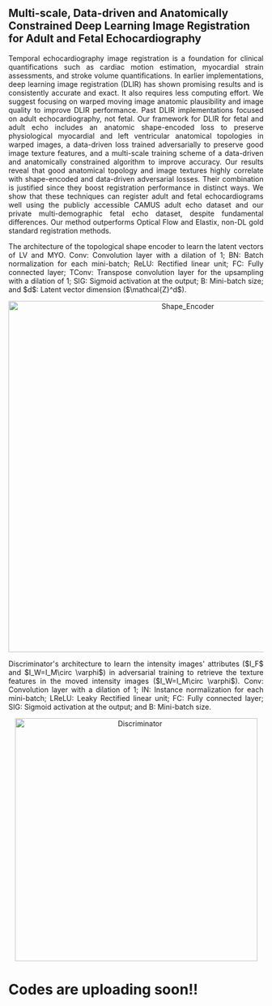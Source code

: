 ## Multi-scale, Data-driven and Anatomically Constrained Deep Learning Image Registration for Adult and Fetal Echocardiography

<p align="justify"> Temporal echocardiography image registration is a foundation for clinical quantifications such as cardiac motion estimation, myocardial strain assessments, and stroke volume quantifications. In earlier implementations, deep learning image registration (DLIR) has shown promising results and is consistently accurate and exact. It also requires less computing effort. We suggest focusing on warped moving image anatomic plausibility and image quality to improve DLIR performance. Past DLIR implementations focused on adult echocardiography, not fetal. Our framework for DLIR for fetal and adult echo includes an anatomic shape-encoded loss to preserve physiological myocardial and left ventricular anatomical topologies in warped images, a data-driven loss trained adversarially to preserve good image texture features, and a multi-scale training scheme of a data-driven and anatomically constrained algorithm to improve accuracy. Our results reveal that good anatomical topology and image textures highly correlate with shape-encoded and data-driven adversarial losses. Their combination is justified since they boost registration performance in distinct ways. We show that these techniques can register adult and fetal echocardiograms well using the publicly accessible CAMUS adult echo dataset and our private multi-demographic fetal echo dataset, despite fundamental differences. Our method outperforms Optical Flow and Elastix, non-DL gold standard registration methods. </p>

<p align="justify">
The architecture of the topological shape encoder to learn the latent vectors of LV and MYO. Conv: Convolution layer with a dilation of 1; BN: Batch normalization for each mini-batch; ReLU: Rectified linear unit; FC: Fully connected layer; TConv: Transpose convolution layer for the upsampling with a dilation of 1; SIG: Sigmoid activation at the output; B: Mini-batch size; and $d$: Latent vector dimension ($\mathcal{Z}^d$).
</p>
<p align="center">
<img width="693" alt="Shape_Encoder" src="https://github.com/kamruleee51/DdC-AC-DLIR/assets/32570071/6c0f7808-27b3-4ea7-baeb-c0968174f82b">
</p>


<p align="justify">
Discriminator's architecture to learn the intensity images' attributes ($I_F$ and $I_W=I_M\circ \varphi$) in adversarial training to retrieve the texture features in the moved intensity images ($I_W=I_M\circ \varphi$). Conv: Convolution layer with a dilation of 1; IN: Instance normalization for each mini-batch; LReLU: Leaky Rectified linear unit; FC: Fully connected layer; SIG: Sigmoid activation at the output; and B: Mini-batch size.
</p>
<p align="center">
<img width="479" alt="Discriminator" src="https://github.com/kamruleee51/DdC-AC-DLIR/assets/32570071/218a7e98-aa54-4a2a-a39c-c06542e19d13">
</p>


# Codes are uploading soon!!


